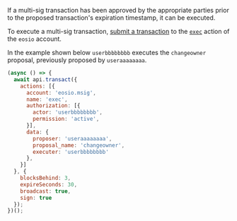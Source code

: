 If a multi-sig transaction has been approved by the appropriate parties prior to the proposed transaction's expiration timestamp, it can be executed.

To execute a multi-sig transaction, [submit a transaction](01_how-to-submit-a-transaction.md) to the [`exec`](https://github.com/EOSIO/eosio.contracts/blob/52fbd4ac7e6c38c558302c48d00469a4bed35f7c/contracts/eosio.msig/include/eosio.msig/eosio.msig.hpp#L109) action of the `eosio` account.

In the example shown below `userbbbbbbbb` executes the `changeowner` proposal, previously proposed by `useraaaaaaaa`.
```javascript
(async () => {
  await api.transact({
    actions: [{
      account: 'eosio.msig',
      name: 'exec',
      authorization: [{
        actor: 'userbbbbbbbb',
        permission: 'active',
      }],
      data: {
        proposer: 'useraaaaaaaa',
        proposal_name: 'changeowner',
        executer: 'userbbbbbbbb'
      },
    }]
  }, {
    blocksBehind: 3,
    expireSeconds: 30,
    broadcast: true,
    sign: true
  });
})();
```